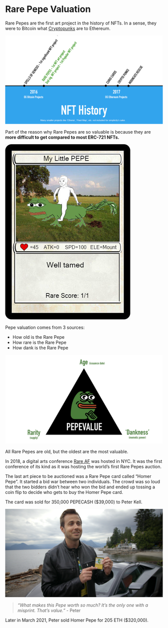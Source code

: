 # Rare Pepe Valuation

Rare Pepes are the first art project in the history of NFTs. In a sense, they were to Bitcoin what [Cryptopunks](https://www.larvalabs.com/cryptopunks) are to Ethereum.

![Linear timeline comparing Rare Pepes to Ethereum projects like Cryptopunks](<../../.gitbook/assets/rare pepes and crypto punks timeline.jpg>)

Part of the reason why Rare Pepes are so valuable is because they are **more difficult to get compared to most ERC-721 NFTs.**

![In February 2017, Bitcointalk member American Pegasus purchased a "My Little Pepe" card for 1 million PEPECASH (approximately $3,500 at the time of sale).](<../../.gitbook/assets/my little pepe.jpg>)

Pepe valuation comes from 3 sources:

* How old is the Rare Pepe
* How rare is the Rare Pepe
* How dank is the Rare Pepe

![The Pepe valuation triangle](../../.gitbook/assets/pepevalue.jpg)

All Rare Pepes are old, but the oldest are the most valuable.

In 2018, a digital arts conference [Rare AF](https://raredigitalartfestival.splashthat.com/) was hosted in NYC. It was the first conference of its kind as it was hosting the world’s first Rare Pepes auction.

The last art piece to be auctioned was a Rare Pepe card called “Homer Pepe”. It started a bid war between two individuals. The crowd was so loud that the two bidders didn’t hear who won the bid and ended up tossing a coin flip to decide who gets to buy the Homer Pepe card.

The card was sold for 350,000 PEPECASH ($39,000) to Peter Kell.

![Peter Kell with his prize possession - HOMERPEPE](<../../.gitbook/assets/Screenshot 2022-03-27 202651.png>)

> _“What makes this Pepe worth so much? It’s the only one with a misprint. That’s value.”_ - Peter

Later in March 2021, Peter sold Homer Pepe for 205 ETH ($320,000).

